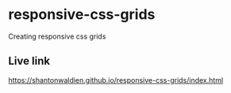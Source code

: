 # responsive-css-grids
Creating responsive css grids

## Live link 
https://shantonwaldien.github.io/responsive-css-grids/index.html